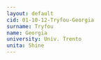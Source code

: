 ```yaml
---
layout: default 
cid: 01-10-12-Tryfou-Georgia
surname: Tryfou
name: Georgia
university: Univ. Trento
unita: Shine
---
```

